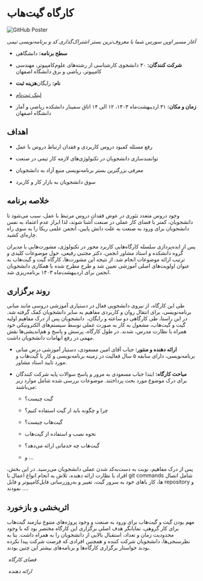 # کارگاه گیت‌هاب


![GitHub Poster](https://res.cloudinary.com/ddjzobmdv/image/upload/v1744022760/GitHub-Poster_ynemhh.jpg)


*آغاز مسیر اوپن سورس شما با معروف‌ترین بستر اشتراک‌گذاری کد و برنامه‌نویسی تیمی*


- **سطح برنامه:** دانشگاهی


- **شرکت کنندگان:** ۳۰ دانشجوی کارشناسی از رشته‌های علوم‌کامپیوتر، مهندسی کامپیوتر، ریاضی و برق دانشگاه اصفهان


- **هزینه ثبت‌‎نام:** رایگان


- [لینک ثبت‌نام](https://app.epoll.pro/e/o/MDg1NDY4)


- **زمان و مکان:** ۳۱ اردیبهشت‌ماه ۱۴۰۳، ۱۲ الی ۱۴ اتاق سمینار دانشکده ریاضی و آمار دانشگاه اصفهان


## اهداف


- رفع مسئله کمبود دروس کاربردی و فقدان ارتباط دروس با عمل


- توانمندسازی دانشجویان در تکنولوژی‌های لازمه کار تیمی در صنعت


- معرفی بزرگترین بستر برنامه‌نویسی منبع آزاد به دانشجویان


- سوق دانشجویان به بازار کار و کاربرد


## خلاصه برنامه


وجود دروس متعدد تئوری در عوض فقدان دروس مرتبط با عمل، سبب می‌شود تا دانشجویان، کمتر با فضای کار عملی در صنعت آشنا شوند، لذا ابراز عدم اعتماد به نفس دانشجویان برای ورود به صنعت به علت دانش پایین، انجمن علمی ریکا را به سوی راه چاره‌ای کشید.


پس از ایده‌پردازی سلسله کارگاه‌هایی کاربرد محور در تکنولوژی، مشورت‌هایی با مدیران گروه دانشکده و استاد مشاور انجمن، دکتر مجتبی رفیعی، حول موضوعات کلیدی و ترتیب ارائه موضوعات انجام شد. از نتیجه این مشورت‌ها، کارگاه گیت و گیت‌هاب به عنوان اولویت‌های اصلی آموزشی تعیین شد و طرح مطرح شده با همکاری دانشجویان انجمن برای اردیبهشت‌ماه ۱۴۰۳ برنامه‌ریزی شد.


## روند برگزاری


طی این کارگاه، از نیروی دانشجویی فعال در دستیاری آموزشی دروسی مانند مبانی برنامه‌نویسی، برای انتقال روان و کاربردی مفاهیم به سایر دانشجویان کمک گرفته شد. در این راستا، طی کارگاهی دو ساعته و رایگان،  دانشجویان پس از درک مفاهیم اولیه گیت و گیت‌هاب، مشغول به کار به صورت عملی توسط سیستم‌های الکترونیکی خود همراه با نظارت مدرس، شدند. در طول کارگاه، پرسش و پاسخ و هم‌اندیشی‌ها نقش مهمی در رفع ابهامات دانشجویان داشت.


- **ارائه دهنده و منتور:** جناب آقای امین مسعودی، دستیار آموزشی درس مبانی برنامه‌نویسی، دارای سابقه ۵ سال فعالیت در زمینه برنامه‌نویسی و کار با گیت‌هاب و مورد تایید استاد مشاور.


- **مباحث کارگاه:** ابتدا جناب مسعودی به مرور و پاسخ سوالات پایه شرکت کنندگان برای درک موضوع مورد بحث پرداختند. موضوعات بررسی شده شامل موارد زیر می‌باشند:


	- گیت چیست؟


	- چرا و چگونه باید از گیت استفاده کنیم؟


	- گیت‌هاب چیست؟


	- نحوه نصب و استفاده از گیت‌هاب


	- گیت‌هاب چه خدماتی ارائه می‌دهد؟


	- و …


پس از درک مفاهیم، نوبت به دست‌به‌کد شدن عملی دانشجویان می‌رسید. در این بخش، افراد با نظارت ارائه دهنده، تلاش به انجام انواع اعمال با git commands شامل اتصال کامپیوتر و فایل‎‌های خود به سرور گیت، تغییر و به‌روزرسانی فایل‎‌ها، کار با repository و ... نمودند.

## اثربخشی و بازخورد


مهم بودن گیت و گیت‌هاب برای ورود به صنعت و وجود پروژه‌های متنوع نیازمند گیت‌هاب برای کار گروهی، نمایانگر هدف اصلی برگزاری این کارگاه مختصر بود که با وجود محدودیت زمان و تعداد، استقبال بالایی از دانشجویان را به همراه داشت. بنا به نظرسنجی‌ها، دانشجویان شرکت کننده و همچنین افرادی که فرصت شرکت پیدا نکرده بودند خواستار برگزاری کارگاه‌ها و برنامه‌های بیشتر این چنین بودند.


<p>
    <img src="https://res.cloudinary.com/ddjzobmdv/image/upload/v1744022764/place_cxitct.jpg" alt>
    <em>فضای کارگاه</em>
</p>


<p>
    <img src="https://res.cloudinary.com/ddjzobmdv/image/upload/v1744022755/amin_syttir.jpg" alt>
    <em>ارائه دهنده</em>
</p>
